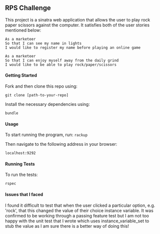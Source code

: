 ## RPS Challenge ###

This project is a sinatra web application that allows the user to play rock paper scissors against the computer. It satisfies both of the user stories mentioned below:

```
As a marketeer
So that I can see my name in lights
I would like to register my name before playing an online game
```
```
As a marketeer
So that I can enjoy myself away from the daily grind
I would like to be able to play rock/paper/scissors
```

#### Getting Started ####

Fork and then clone this repo using:
```
git clone [path-to-your-repo]
```

Install the necessary dependencies using:
```
bundle
```

#### Usage ####

To start running the program, run:
`rackup`

Then navigate to the following address in your browser:
```
localhost:9292
```

#### Running Tests ####

To run the tests:
```
rspec
```

#### Issues that I faced ####

I found it difficult to test that when the user clicked a particular option, e.g. 'rock', that this changed the value of their choice instance variable.
It was confirmed to be working through a passing feature test but I am not too happy with the unit test that I wrote which uses instance_variable_set to stub the value as
I am sure there is a better way of doing this!
